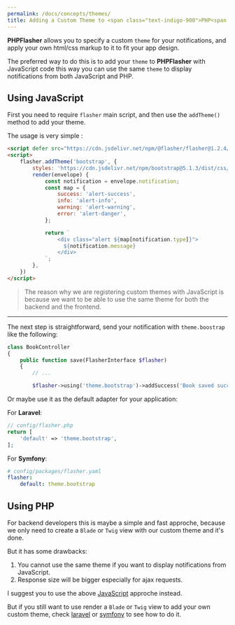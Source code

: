 ```yaml
---
permalink: /docs/concepts/themes/
title: Adding a Custom Theme to <span class="text-indigo-900">PHP<span class="text-indigo-500">Flasher</span></span>
---
```


**<span class="text-indigo-900">PHP<span class="text-indigo-500">Flasher</span></span>** 
allows you to specify a custom `theme` for your notifications,
and apply your own html/css markup to it to fit your app design.

The preferred way to do this is to add your `theme` to 
**<span class="text-indigo-900">PHP<span class="text-indigo-500">Flasher</span></span>** with JavaScript code this
way you can use the same `theme` to display notifications from both JavaScript and PHP.

## <i class="fa-duotone fa-list-radio"></i> Using JavaScript

First you need to require `flasher` main script, and then use the `addTheme()` method to add your theme.

The usage is very simple : 

```html
<script defer src="https://cdn.jsdelivr.net/npm/@flasher/flasher@1.2.4/dist/flasher.min.js"></script>
<script>
    flasher.addTheme('bootstrap', {
        styles: 'https://cdn.jsdelivr.net/npm/bootstrap@5.1.3/dist/css/bootstrap.min.css', // optional
        render(envelope) {
            const notification = envelope.notification;
            const map = {
                success: 'alert-success',
                info: 'alert-info',
                warning: 'alert-warning',
                error: 'alert-danger',
            };

            return `
                <div class="alert ${map[notification.type]}">
                  ${notification.message}
                </div>
            `;
        },
    })
</script>
```

> The reason why we are registering custom themes with JavaScript is because we want to be able to use the same theme for both the backend and the frontend. <br>

---

The next step is straightforward, send your notification with `theme.boostrap` like the following:

```php
class BookController
{
    public function save(FlasherInterface $flasher)
    {
        // ...

        $flasher->using('theme.bootstrap')->addSuccess('Book saved successfully');
```

Or maybe use it as the default adapter for your application:

For **<i class="fa-brands fa-laravel text-red-900 fa-xl"></i> Laravel**:

```php
// config/flasher.php
return [
    'default' => 'theme.bootstrap',
];
```

For **<i class="fa-brands fa-symfony text-black fa-xl"></i> Symfony**:
```yaml
# config/packages/flasher.yaml
flasher:
    default: theme.bootstrap
```

## <i class="fa-duotone fa-list-radio"></i> Using PHP

For backend developers this is maybe a simple and fast approche, because we only need to create 
a `Blade` or `Twig` view with our custom theme and it's done.

But it has some drawbacks:
1. You cannot use the same theme if you want to display notifications from JavaScript.
2. Response size will be bigger especially for ajax requests.

I suggest you to use the above [JavaScript](/docs/concepts/themes/#-using-javascript) approche instead.

But if you still want to use render a `Blade` or `Twig` view to add your own custom theme,
check [laravel](/docs/concepts/themes/#-using-php) or [symfony](/docs/concepts/themes/#-using-php) to see how to do it.
